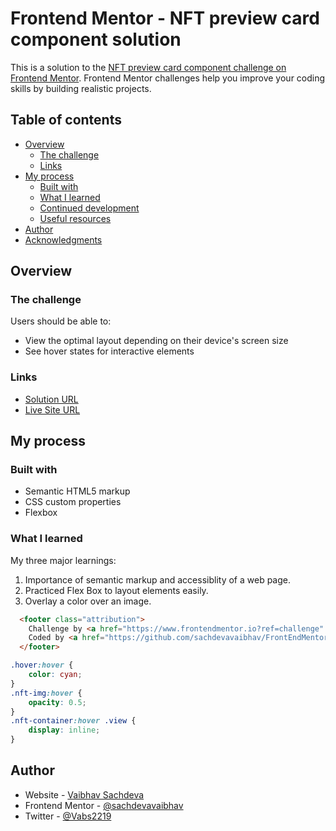 # Frontend Mentor - NFT preview card component solution

This is a solution to the [NFT preview card component challenge on Frontend Mentor](https://www.frontendmentor.io/challenges/nft-preview-card-component-SbdUL_w0U). Frontend Mentor challenges help you improve your coding skills by building realistic projects. 

## Table of contents

- [Overview](#overview)
  - [The challenge](#the-challenge)
  - [Links](#links)
- [My process](#my-process)
  - [Built with](#built-with)
  - [What I learned](#what-i-learned)
  - [Continued development](#continued-development)
  - [Useful resources](#useful-resources)
- [Author](#author)
- [Acknowledgments](#acknowledgments)

## Overview

### The challenge

Users should be able to:

- View the optimal layout depending on their device's screen size
- See hover states for interactive elements


### Links

- [Solution URL](https://github.com/sachdevavaibhav/FrontEndMentor-Sol/tree/main/nftPreviewSol)
- [Live Site URL](https://sachdevavaibhav.github.io/FrontEndMentor-Sol/nftPreviewSol/index.html)

## My process

### Built with

- Semantic HTML5 markup
- CSS custom properties
- Flexbox


### What I learned

My three major learnings:
1. Importance of semantic markup and accessiblity of a web page.
2. Practiced Flex Box to layout elements easily.
3. Overlay a color over an image.

```html
  <footer class="attribution">
    Challenge by <a href="https://www.frontendmentor.io?ref=challenge" target="_blank">Frontend Mentor</a>.
    Coded by <a href="https://github.com/sachdevavaibhav/FrontEndMentor-Sol">Vaibhav Sachdeva</a>.
  </footer>
```
```css
.hover:hover {
    color: cyan;
}
.nft-img:hover {
    opacity: 0.5;
}
.nft-container:hover .view {
    display: inline;
}
```


## Author

- Website - [Vaibhav Sachdeva](https://github.com/sachdevavaibhav)
- Frontend Mentor - [@sachdevavaibhav](https://www.frontendmentor.io/profile/sachdevavaibhav)
- Twitter - [@Vabs2219](https://twitter.com/Vabs2219)
